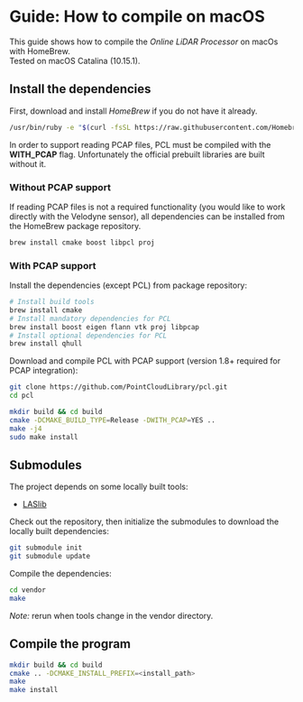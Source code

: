 # Guide: How to compile on macOS

This guide shows how to compile the *Online LiDAR Processor* on macOs with HomeBrew.  
Tested on macOS Catalina (10.15.1).

## Install the dependencies

First, download and install *HomeBrew* if you do not have it already.
```bash
/usr/bin/ruby -e "$(curl -fsSL https://raw.githubusercontent.com/Homebrew/install/master/install)"
```

In order to support reading PCAP files, PCL must be compiled with the **WITH_PCAP** flag. Unfortunately the official prebuilt libraries are built without it.

### Without PCAP support

If reading PCAP files is not a required functionality (you would like to work directly with the Velodyne sensor), all dependencies can be installed from the HomeBrew package repository.
```bash
brew install cmake boost libpcl proj
```

### With PCAP support

Install the dependencies (except PCL) from package repository:
```bash
# Install build tools
brew install cmake
# Install mandatory dependencies for PCL
brew install boost eigen flann vtk proj libpcap
# Install optional dependencies for PCL
brew install qhull
```

Download and compile PCL with PCAP support (version 1.8+ required for PCAP integration):
```bash
git clone https://github.com/PointCloudLibrary/pcl.git
cd pcl

mkdir build && cd build
cmake -DCMAKE_BUILD_TYPE=Release -DWITH_PCAP=YES ..
make -j4
sudo make install
```

## Submodules

The project depends on some locally built tools:
* [LASlib](https://github.com/LAStools/LAStools/tree/master/LASlib)

Check out the repository, then initialize the submodules to download the locally built dependencies:
```bash
git submodule init
git submodule update
```

Compile the dependencies:
```bash
cd vendor
make
```

*Note:* rerun when tools change in the vendor directory.

## Compile the program
```bash
mkdir build && cd build
cmake .. -DCMAKE_INSTALL_PREFIX=<install_path>
make
make install
```
